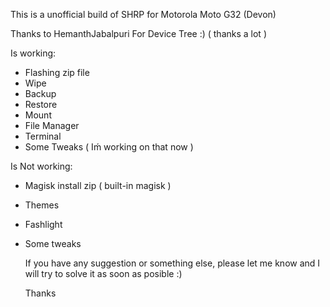 This is a unofficial build of SHRP for Motorola Moto G32 (Devon)

Thanks to HemanthJabalpuri For Device Tree :) ( thanks a lot )

Is working:
- Flashing zip file
- Wipe
- Backup
- Restore
- Mount
- File Manager
- Terminal
- Some Tweaks ( Iḿ working on that now )

Is Not working:

- Magisk install zip ( built-in magisk )
- Themes
- Fashlight
- Some tweaks

  If you have any suggestion or something else, please let me know and I will try to solve it as soon as posible :)

  Thanks
